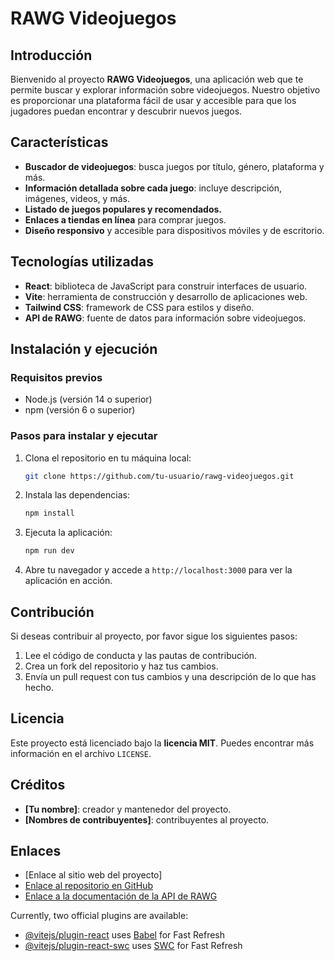 # RAWG Videojuegos

## Introducción
Bienvenido al proyecto **RAWG Videojuegos**, una aplicación web que te permite buscar y explorar información sobre videojuegos. Nuestro objetivo es proporcionar una plataforma fácil de usar y accesible para que los jugadores puedan encontrar y descubrir nuevos juegos.

## Características
- **Buscador de videojuegos**: busca juegos por título, género, plataforma y más.
- **Información detallada sobre cada juego**: incluye descripción, imágenes, videos, y más.
- **Listado de juegos populares y recomendados.**
- **Enlaces a tiendas en línea** para comprar juegos.
- **Diseño responsivo** y accesible para dispositivos móviles y de escritorio.

## Tecnologías utilizadas
- **React**: biblioteca de JavaScript para construir interfaces de usuario.
- **Vite**: herramienta de construcción y desarrollo de aplicaciones web.
- **Tailwind CSS**: framework de CSS para estilos y diseño.
- **API de RAWG**: fuente de datos para información sobre videojuegos.

## Instalación y ejecución

### Requisitos previos
- Node.js (versión 14 o superior)
- npm (versión 6 o superior)

### Pasos para instalar y ejecutar

1. Clona el repositorio en tu máquina local:
    ```bash
    git clone https://github.com/tu-usuario/rawg-videojuegos.git
    ```

2. Instala las dependencias:
    ```bash
    npm install
    ```

3. Ejecuta la aplicación:
    ```bash
    npm run dev
    ```

4. Abre tu navegador y accede a `http://localhost:3000` para ver la aplicación en acción.

## Contribución
Si deseas contribuir al proyecto, por favor sigue los siguientes pasos:

1. Lee el código de conducta y las pautas de contribución.
2. Crea un fork del repositorio y haz tus cambios.
3. Envía un pull request con tus cambios y una descripción de lo que has hecho.

## Licencia
Este proyecto está licenciado bajo la **licencia MIT**. Puedes encontrar más información en el archivo `LICENSE`.

## Créditos
- **[Tu nombre]**: creador y mantenedor del proyecto.
- **[Nombres de contribuyentes]**: contribuyentes al proyecto.

## Enlaces
- [Enlace al sitio web del proyecto]
- [Enlace al repositorio en GitHub](https://github.com/IvnCr/Rawg)
- [Enlace a la documentación de la API de RAWG](https://rawg.io/apidocs)




Currently, two official plugins are available:

- [@vitejs/plugin-react](https://github.com/vitejs/vite-plugin-react/blob/main/packages/plugin-react/README.md) uses [Babel](https://babeljs.io/) for Fast Refresh
- [@vitejs/plugin-react-swc](https://github.com/vitejs/vite-plugin-react-swc) uses [SWC](https://swc.rs/) for Fast Refresh

